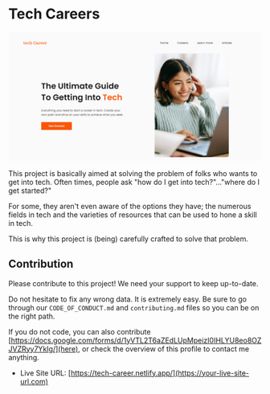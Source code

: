 #  Tech Careers

![Design preview for the Space tourism website coding challenge](./assets/screenshot.png)

This project is basically aimed at solving the problem of folks who wants to get into tech. 
Often times, people ask "how do I get into tech?"..."where do I get started?"

For some, they aren't even aware of the options they have; the numerous fields in tech and the varieties of 
resources that can be used to hone a skill in tech. 

This is why this project is (being) carefully crafted to solve that problem.

## Contribution

Please contribute to this project! We need your support to keep up-to-date. 

Do not hesitate to fix any wrong data. It is extremely easy. Be sure to go through our `CODE_OF_CONDUCT.md`
and `contributing.md` files so you can be on the right path.


If you do not code, you can also contribute [https://docs.google.com/forms/d/1yVTL2T6aZEdLUpMpeizI0IHLYU8eo8OZJVZRyy7YkIg/](here), or check the overview of this profile to contact me anything.


- Live Site URL: [https://tech-career.netlify.app/](https://your-live-site-url.com)



